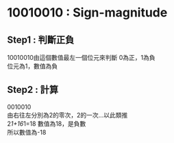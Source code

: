 # 10010010 : Sign-magnitude  
## Step1 : 判斷正負  
10010010由這個數值最左一個位元來判斷
0為正，1為負  
位元為1，數值為負  
## Step2 : 計算  
0010010  
由右往左分別為2的零次，2的一次...以此類推  
2*1+16*1=18
數值為18，是負數  
所以數值為-18  
